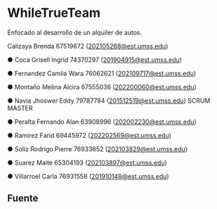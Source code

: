 # WhileTrueTeam
Enfocado al desarrollo de un alquiler de autos.

Calizaya Brenda 67519672 (202105268@est.umss.edu)

● Coca Grisell Ingrid 74370297 (201904915@est.umss.edu)

● Fernandez Camila Wara 76062621 (202109717@est.umss.edu)

● Montaño Melina Alcira 67555036 (202200060@est.umss.edu)

● Navia Jhoswer Eddy 79787784 (201512519@est.umss.edu) SCRUM MASTER

● Peralta Fernando Alan 63908996 (202002230@est.umss.edu)

● Ramirez Farid 69445972 (202202569@est.umss.edu)

● Solíz Rodrigo Pierre 76933652 (202103829@est.umss.edu)

● Suarez Maite 65304193 (202103897@est.umss.edu)

● Villarroel Carla 76931558 (201910148@est.umss.edu)

## Fuente
